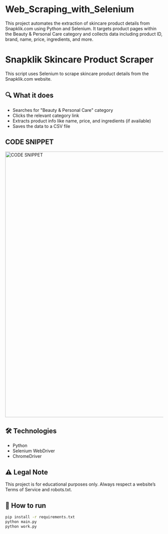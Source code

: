 # Web_Scraping_with_Selenium
This project automates the extraction of skincare product details from Snapklik.com using Python and Selenium. It targets product pages within the Beauty &amp; Personal Care category and collects data including product ID, brand, name, price, ingredients, and more.

# Snapklik Skincare Product Scraper

This script uses Selenium to scrape skincare product details from the Snapklik.com website.

## 🔍 What it does

- Searches for "Beauty & Personal Care" category
- Clicks the relevant category link
- Extracts product info like name, price, and ingredients (if available)
- Saves the data to a CSV file

## CODE SNIPPET
<img width="1895" height="844" alt="CODE SNIPPET" src="[https://github.com/user-attachments/assets/94f19b5e-88e2-4542-b185-7210d92b665a](https://github.com/Rachy143/Web_Scraping_with_Selenium/blob/main/Screenshot%20.jpg)" />

## 🛠 Technologies

- Python
- Selenium WebDriver
- ChromeDriver

## ⚠️ Legal Note

This project is for educational purposes only. Always respect a website’s Terms of Service and robots.txt.

## 🚀 How to run

```bash
pip install -r requirements.txt
python main.py
python work.py
